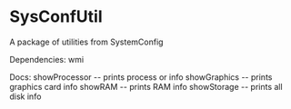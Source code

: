 # SysConfUtil
A package of utilities from SystemConfig

Dependencies:
wmi

Docs:
showProcessor -- prints process or info
showGraphics -- prints graphics card info
showRAM -- prints RAM info
showStorage -- prints all disk info
